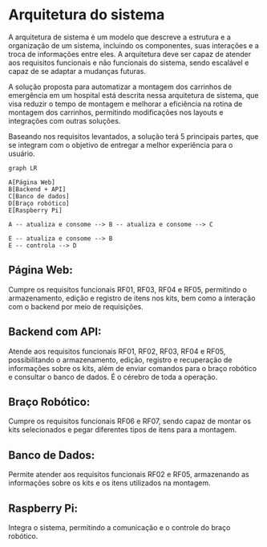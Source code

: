 # Arquitetura do sistema

A arquitetura de sistema é um modelo que descreve a estrutura e a organização de um sistema, incluindo os componentes, suas interações e a troca de informações entre eles. A arquitetura deve ser capaz de atender aos requisitos funcionais e não funcionais do sistema, sendo escalável e capaz de se adaptar a mudanças futuras.

A solução proposta para automatizar a montagem dos carrinhos de emergência em um hospital está descrita nessa arquitetura de sistema, que visa reduzir o tempo de montagem e melhorar a eficiência na rotina de montagem dos carrinhos, permitindo modificações nos layouts e integrações com outras soluções.

Baseando nos requisitos levantados, a solução terá 5 principais partes, que se integram com o objetivo de entregar a melhor experiência para o usuário.

```mermaid
graph LR

A[Página Web]
B[Backend + API]
C[Banco de dados]
D[Braço robótico]
E[Raspberry Pi]

A -- atualiza e consome --> B -- atualiza e consome --> C

E -- atualiza e consome --> B
E -- controla --> D
```

## Página Web:

Cumpre os requisitos funcionais RF01, RF03, RF04 e RF05, permitindo o armazenamento, edição e registro de itens nos kits, bem como a interação com o backend por meio de requisições.

## Backend com API:
Atende aos requisitos funcionais RF01, RF02, RF03, RF04 e RF05, possibilitando o armazenamento, edição, registro e recuperação de informações sobre os kits, além de enviar comandos para o braço robótico e consultar o banco de dados. É o cérebro de toda a operação.

## Braço Robótico:
Cumpre os requisitos funcionais RF06 e RF07, sendo capaz de montar os kits selecionados e pegar diferentes tipos de itens para a montagem.

## Banco de Dados:
Permite atender aos requisitos funcionais RF02 e RF05, armazenando as informações sobre os kits e os itens utilizados na montagem.

## Raspberry Pi:
Integra o sistema, permitindo a comunicação e o controle do braço robótico.

